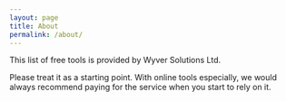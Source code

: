 ```yaml
---
layout: page
title: About
permalink: /about/
---
```

This list of free tools is provided by Wyver Solutions Ltd.

Please treat it as a starting point. With online tools especially, we would always recommend paying for the service when you start to rely on it.
